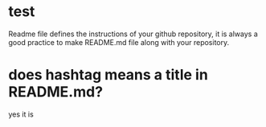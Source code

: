# test
Readme file defines the instructions of your github repository, it is always a good practice to make README.md file along with your repository.
# does hashtag means a title in README.md?
yes it is
